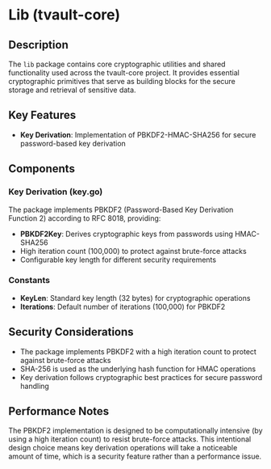 # Lib (tvault-core)

## Description

The `lib` package contains core cryptographic utilities and shared functionality used across the tvault-core project. 
It provides essential cryptographic primitives that serve as building blocks for the secure storage and retrieval of sensitive data.

## Key Features

- **Key Derivation**: Implementation of PBKDF2-HMAC-SHA256 for secure password-based key derivation

## Components

### Key Derivation (key.go)

The package implements PBKDF2 (Password-Based Key Derivation Function 2) according to RFC 8018, providing:

- **PBKDF2Key**: Derives cryptographic keys from passwords using HMAC-SHA256
- High iteration count (100,000) to protect against brute-force attacks
- Configurable key length for different security requirements

### Constants

- **KeyLen**: Standard key length (32 bytes) for cryptographic operations
- **Iterations**: Default number of iterations (100,000) for PBKDF2

## Security Considerations

- The package implements PBKDF2 with a high iteration count to protect against brute-force attacks
- SHA-256 is used as the underlying hash function for HMAC operations
- Key derivation follows cryptographic best practices for secure password handling

## Performance Notes

The PBKDF2 implementation is designed to be computationally intensive (by using a high iteration count) to resist brute-force attacks. 
This intentional design choice means key derivation operations will take a noticeable amount of time, which is a security feature rather than a performance issue.
